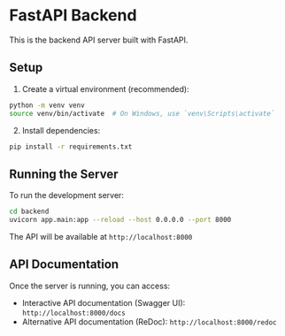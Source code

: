 # FastAPI Backend

This is the backend API server built with FastAPI.

## Setup

1. Create a virtual environment (recommended):

```bash
python -m venv venv
source venv/bin/activate  # On Windows, use `venv\Scripts\activate`
```

2. Install dependencies:

```bash
pip install -r requirements.txt
```

## Running the Server

To run the development server:

```bash
cd backend
uvicorn app.main:app --reload --host 0.0.0.0 --port 8000
```

The API will be available at `http://localhost:8000`

## API Documentation

Once the server is running, you can access:

- Interactive API documentation (Swagger UI): `http://localhost:8000/docs`
- Alternative API documentation (ReDoc): `http://localhost:8000/redoc`
